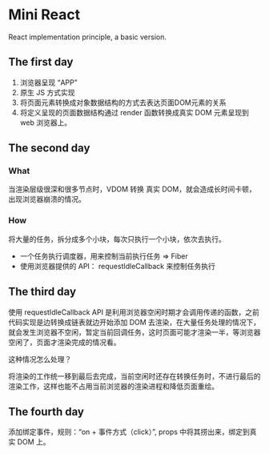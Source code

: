 # Mini React

React implementation principle, a basic version.

## The first day

1. 浏览器呈现 “APP”
2. 原生 JS 方式实现
3. 将页面元素转换成对象数据结构的方式去表达页面DOM元素的关系
4. 将定义呈现的页面数据结构通过 render 函数转换成真实 DOM 元素呈现到 web 浏览器上。

## The second day

### What

当渲染层级很深和很多节点时，VDOM 转换 真实 DOM，就会造成长时间卡顿，出现浏览器崩溃的情况。

### How

将大量的任务，拆分成多个小块，每次只执行一个小块，依次去执行。

* 一个任务执行调度器，用来控制当前执行任务 => Fiber
* 使用浏览器提供的 API： requestIdleCallback 来控制任务执行

## The third day

使用 requestIdleCallback API 是利用浏览器空闲时期才会调用传递的函数，之前代码实现是边转换成链表就边开始添加 DOM 去渲染，在大量任务处理的情况下，就会发生浏览器不空闲，暂定当前回调任务，这时页面可能才渲染一半，等浏览器空闲了，页面才渲染完成的情况看。

这种情况怎么处理？

将渲染的工作统一移到最后去完成，当前空闲时还存在转换任务时，不进行最后的渲染工作，这样也能不占用当前浏览器的渲染进程和降低页面重绘。

## The fourth day

添加绑定事件，规则：“on + 事件方式（click）”, props 中将其捞出来，绑定到真实 DOM 上。
